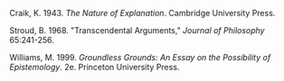 
Craik, K. 1943. *The Nature of Explanation*. Cambridge University Press.

Stroud, B. 1968. "Transcendental Arguments," *Journal of Philosophy* 65:241-256.

Williams, M. 1999. *Groundless Grounds: An Essay on the Possibility of Epistemology*. 2e. Princeton University Press.
